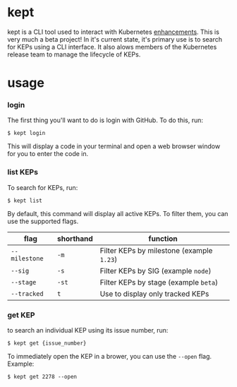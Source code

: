 # kept

kept is a CLI tool used to interact with Kubernetes [enhancements](https://github.com/kubernetes/enhancements). This is very much a beta project! In it's current state, it's primary use is to search for KEPs using a CLI interface. It also alows members of the Kubernetes release team to manage the lifecycle of KEPs.



# usage

### login

The first thing you'll want to do is login with GitHub. To do this, run:

```shell
$ kept login
```

This will display a code in your terminal and open a web browser window for you to enter the code in.



### list KEPs

To search for KEPs, run:

```shell
$ kept list
```

By default, this command will display all active KEPs. To filter them, you can use the supported flags.

| flag          | shorthand | function                                   |
| ------------- | --------- | ------------------------------------------ |
| `--milestone` | `-m`      | Filter KEPs by milestone (example  `1.23`) |
| `--sig`       | `-s`      | Filter KEPs by SIG (example `node`)        |
| `--stage`     | `-st`     | Filter KEPs by stage (example `beta`)      |
| `--tracked`   | `t`       | Use to display only tracked KEPs           |



### get KEP

to search an individual KEP using its issue number, run:

```shell
$ kept get {issue_number}
```

To immediately open the KEP in a brower, you can use the `--open` flag. Example:

```shell
$ kept get 2278 --open
```

